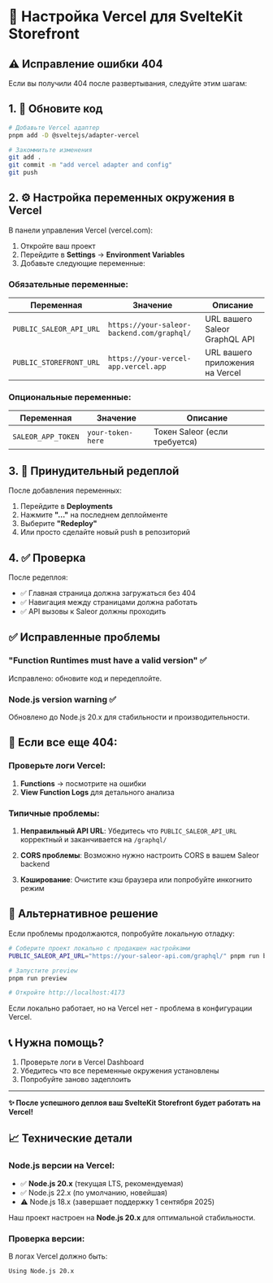 # 🚀 Настройка Vercel для SvelteKit Storefront

## ⚠️ Исправление ошибки 404

Если вы получили 404 после развертывания, следуйте этим шагам:

## 1. 🔧 Обновите код

```bash
# Добавьте Vercel адаптер
pnpm add -D @sveltejs/adapter-vercel

# Закоммитьте изменения
git add .
git commit -m "add vercel adapter and config"
git push
```

## 2. ⚙️ Настройка переменных окружения в Vercel

В панели управления Vercel (vercel.com):

1. Откройте ваш проект
2. Перейдите в **Settings** → **Environment Variables**
3. Добавьте следующие переменные:

### Обязательные переменные:

| Переменная              | Значение                                   | Описание                        |
| ----------------------- | ------------------------------------------ | ------------------------------- |
| `PUBLIC_SALEOR_API_URL` | `https://your-saleor-backend.com/graphql/` | URL вашего Saleor GraphQL API   |
| `PUBLIC_STOREFRONT_URL` | `https://your-vercel-app.vercel.app`       | URL вашего приложения на Vercel |

### Опциональные переменные:

| Переменная         | Значение          | Описание                      |
| ------------------ | ----------------- | ----------------------------- |
| `SALEOR_APP_TOKEN` | `your-token-here` | Токен Saleor (если требуется) |

## 3. 🔄 Принудительный редеплой

После добавления переменных:

1. Перейдите в **Deployments**
2. Нажмите **"..."** на последнем деплойменте
3. Выберите **"Redeploy"**
4. Или просто сделайте новый push в репозиторий

## 4. ✅ Проверка

После редеплоя:

- ✅ Главная страница должна загружаться без 404
- ✅ Навигация между страницами должна работать
- ✅ API вызовы к Saleor должны проходить

## ✅ Исправленные проблемы

### "Function Runtimes must have a valid version" ✅

Исправлено: обновите код и передеплойте.

### Node.js version warning ✅

Обновлено до Node.js 20.x для стабильности и производительности.

## 🐛 Если все еще 404:

### Проверьте логи Vercel:

1. **Functions** → посмотрите на ошибки
2. **View Function Logs** для детального анализа

### Типичные проблемы:

1. **Неправильный API URL**: Убедитесь что `PUBLIC_SALEOR_API_URL` корректный и заканчивается на `/graphql/`

2. **CORS проблемы**: Возможно нужно настроить CORS в вашем Saleor backend

3. **Кэширование**: Очистите кэш браузера или попробуйте инкогнито режим

## 🔧 Альтернативное решение

Если проблемы продолжаются, попробуйте локальную отладку:

```bash
# Соберите проект локально с продакшен настройками
PUBLIC_SALEOR_API_URL="https://your-saleor-api.com/graphql/" pnpm run build

# Запустите preview
pnpm run preview

# Откройте http://localhost:4173
```

Если локально работает, но на Vercel нет - проблема в конфигурации Vercel.

## 📞 Нужна помощь?

1. Проверьте логи в Vercel Dashboard
2. Убедитесь что все переменные окружения установлены
3. Попробуйте заново задеплоить

---

**✨ После успешного деплоя ваш SvelteKit Storefront будет работать на Vercel!**

## 📈 Технические детали

### Node.js версии на Vercel:

- ✅ **Node.js 20.x** (текущая LTS, рекомендуемая)
- ✅ Node.js 22.x (по умолчанию, новейшая)
- ⚠️ Node.js 18.x (завершает поддержку 1 сентября 2025)

Наш проект настроен на **Node.js 20.x** для оптимальной стабильности.

### Проверка версии:

В логах Vercel должно быть:

```
Using Node.js 20.x
```
